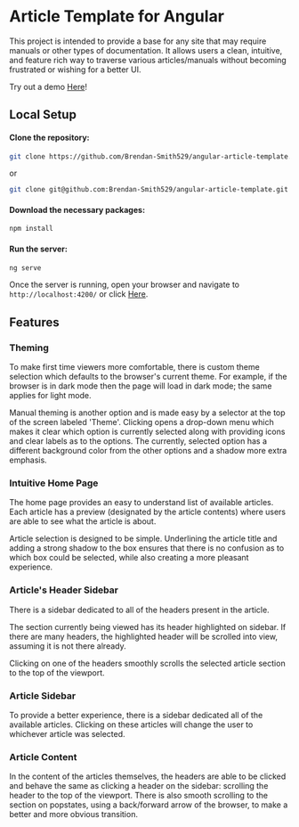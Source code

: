# Article Template for Angular
This project is intended to provide a base for any site that may require manuals or other types of documentation.
It allows users a clean, intuitive, and feature rich way to traverse various articles/manuals without becoming frustrated or wishing for a better UI.

Try out a demo [Here](https://angular-manual-template.vercel.app/)!

## Local Setup

#### Clone the repository:

```bash
git clone https://github.com/Brendan-Smith529/angular-article-template.git
```

or

```bash
git clone git@github.com:Brendan-Smith529/angular-article-template.git
```

#### Download the necessary packages:

```bash
npm install
```

#### Run the server:

```bash
ng serve
```

Once the server is running, open your browser and navigate to
`http://localhost:4200/` or click [Here](http://localhost:4200/).

## Features

### Theming

To make first time viewers more comfortable, there is custom theme selection which
defaults to the browser's current theme. For example, if the browser is
in dark mode then the page will load in dark mode; the same applies for light mode.

Manual theming is another option and is made easy by a selector at the top of the
screen labeled 'Theme'. Clicking opens a drop-down menu which makes it clear which
option is currently selected along with providing icons and clear labels as to
the options. The currently, selected option has a different background color from
the other options and a shadow more extra emphasis.

### Intuitive Home Page

The home page provides an easy to understand list of available articles.
Each article has a preview (designated by the article contents) where users
are able to see what the article is about.

Article selection is designed to be simple. Underlining the article title
and adding a strong shadow to the box ensures that there is no confusion as
to which box could be selected, while also creating a more pleasant experience.

### Article's Header Sidebar

There is a sidebar dedicated to all of the headers present in the article.

The section currently being viewed has its header highlighted on sidebar.
If there are many headers, the highlighted header will be
scrolled into view, assuming it is not there already.

Clicking on one of the headers smoothly scrolls the selected article section to
the top of the viewport.

### Article Sidebar

To provide a better experience, there is a sidebar dedicated all of the available
articles. Clicking on these articles will change the user to whichever article was
selected.

### Article Content

In the content of the articles themselves, the headers are able to be clicked and
behave the same as clicking a header on the sidebar: scrolling the header to the top
of the viewport. There is also smooth scrolling to the section on popstates, 
using a back/forward arrow of the browser, to make a better and more obvious
transition.
